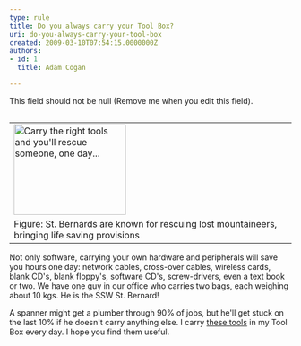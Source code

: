 ```yaml
---
type: rule
title: Do you always carry your Tool Box?
uri: do-you-always-carry-your-tool-box
created: 2009-03-10T07:54:15.0000000Z
authors:
- id: 1
  title: Adam Cogan

---
```




<span class='intro'> This field should not be null (Remove me when you edit this field). </span>


  <p>
<table align="right" width="20%" id="Table9">
    <tbody>
        <tr>
            <td>
            <img border="0" src="/Standards/Management/RulesToSuccessfulProjects/PublishingImages/StBernardDog.jpg" alt="Carry the right tools and you'll rescue someone, one day..." style="border&#58;0px solid;width&#58;200px;height&#58;162px;" class="ms-rteCustom-ImageArea" />
            </td>
        </tr>
        <tr>
            <td><span class="ms-rteCustom-FigureNormal">Figure&#58; St. Bernards are known for rescuing lost mountaineers, bringing life saving provisions</span></td>
        </tr>
    </tbody>
</table>
Not only software, carrying your own hardware and peripherals will save you hours one day&#58; network cables, cross-over cables, wireless cards, blank CD's, blank floppy's, software CD's, screw-drivers, even a text book or two. We have one guy in our office who carries two bags, each weighing about 10 kgs. He is the SSW St. Bernard!</p>
<p>A spanner might get a plumber through 90% of jobs, but he'll get stuck on the last 10% if he doesn't carry anything else. I carry <a href="http&#58;//www.ssw.com.au/ssw/Standards/DeveloperGeneral/Favourite3rdPartyTools.aspx">these tools</a> in my Tool Box every day. I hope you find them useful.</p>
<p>&#160;</p>
<p>&#160;</p>



